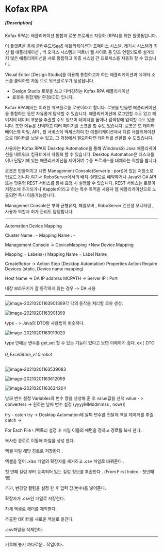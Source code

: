 # Kofax RPA

##### [Description]

Kofax RPA는 애플리케이션 통합과 로봇 프로세스 자동화 (RPA)를 위한 플랫폼입니다.

이 플랫폼을 통해 클라우드/SaaS 애플리케이션과 프메미스 시스템, 레거시 시스템과 최신 웹 애플리케이션 , 백 오피스 시스템과 파트너 웹 사이트 등 당초 연결되도록 설계되지 않은 애플리케이션을 서로 통합하고 이종 시스템 간 프로세스를 자동화 할 수 있습니다.



Visual Editor [Design Studio]를 이용해 통합하고자 하는 애플리케이션과 데이터 소스를 클릭하면 자동 으로 워크플로우가 생성됩니다.

* Design Studio 로봇을 쓰고 디버깅하는 Kofax RPA 애플리케이션
* 로봇용 통합개발 환경(IDE) 입니다.



Kofax RPA에서는 이러한 워크플로를 로봇이라고 합니다. 로봇을 만들면 애플리케이션을 통합하는 동안 자유롭게 탐색할 수 있습니다. 애플리케이션에 로그인할 수도 있고 페이지의 데이터 부분을 추출할 수도 있으며 데이터를 폼이나 검색창에 입력할 수도 있습니다. 또한 메뉴를 선택하고 여러 페이지를 스크롤 할 수도 있습니다. 로봇은 또 데이터베이스와 파일, API , 웹 서비스에 엑세스하여 한 애플리케이션에서 다른 애플리케이션으로 데이터를 보낼 수 있고, 그 과정에서 필요하다면 데이터를 반환할 수 도있습니다.



사용자는 Kofax RPA의 Desktop Automation을 통해 Windows와 Java 애플리케이션을 네트워크 컴퓨터에서 자동화 할 수 있습니다. Desktop Automation은 데스크톱이나 단말기에 있는 애플리케이션을 제어하여 수동 프로세스를 대체하는 역할을 합니다. 



로봇은 만들어지고 나면 Management Console(ServerIp : port)에 있는 저장소로 업로드 됩니다.여기서 RoboServer에서의 배치-실행으로 예약하거나 Java와 C# API 또는 맞춤형 REST 서비스를 통해 요청 시 실행할 수 있습니다. REST 서비스는 로봇이 저장소에 추가되거나 Kapplet이라고 하는 특수 목적을 사용자 웹 애플리케이션으로 노출되면 즉시 이용가능합니다.



Managemet Console은 부하 균형유지, 페일오버 , RoboServer 건전성 모니터링 , 사용자 역할과 허가 관리도 담당합니다.



--------------



Automation Device Mapping

Cluster Name : - 
Mapping Name : -

Management Console -> DeviceMapping
+New Device Mapping

Mapping = Labels(-)      Mapping Name = Label Name

CreateRobor  -> Action Step (Desktop Automation) Properties Action Require Devices (static, Device name mapping)



Host Name -> DA IP address
MCPATH -> Server IP : Port

내장 브라우저가 잘 동작하지 않는 경우 -> DA 사용





----------------

![image-20210201163901399](https://user-images.githubusercontent.com/38201897/106436156-1f308b80-64b7-11eb-85c8-b10faaca95b5.png)각 각의 동작을 처리할 로봇 생성.

![image-20210201163901399](https://user-images.githubusercontent.com/38201897/106436159-1fc92200-64b7-11eb-829d-fbc9356d90f9.png)

type - > Java의 DTO랑 사용법이 비슷하다. 

![image-20210201163913020](https://user-images.githubusercontent.com/38201897/106436160-1fc92200-64b7-11eb-8621-0e6133a812f8.png) 

type 안에는 변수를 get,set 할 수 있는 기능이 있다고 보면 이해하기 쉽다. ex ) DTO



###### 0_ExcelStore_v1.0.robot

![image-20210201163539083](https://user-images.githubusercontent.com/38201897/106436146-1dff5e80-64b7-11eb-9c27-ce7b2872d32f.png)

![image-20210201163612099](https://user-images.githubusercontent.com/38201897/106436151-1e97f500-64b7-11eb-89ec-7d7605cd6b9d.png)

![image-20210201163624204](https://user-images.githubusercontent.com/38201897/106436155-1f308b80-64b7-11eb-8d96-4d65f6e9386e.png)

날짜 변수 설정 Variables의 변수 명을 생성해 준 후 value값을 선택 
value - > converters -> 원하는 날짜 변수 설정 (yyyyMMddmmss , now())

try - catch  try  ->  Desktop Automation에 날짜 변수를 전달해 엑셀 데이터를 추출 
                catch ->

For Each File 디렉토리 설정 후 파일 이름의 패턴을 정하고
경로를 복사 한다.

복사한 경로로 이동해 파일을 생성 한다. 

엑셀 파일 해당 경로로 저장한다 .

엑셀을 열어  .xlsx 파일의 확장자를 제거하고 .csv 파일로 바꿔준다 .

첫 번째 컬럼 부터 등록되어 있는 컬럼 정보를 추출한다 . (From First Index - 첫번째 행) 

추가, 변경할 컬럼을 설정 한 후 입력 값(변수)를 넣어준다.

확장자가 .csv인 파일로 저장한다.

자체 엑셀로 헤더를 제작한다.

추출한 데이터를 새로운 엑셀로 옮긴다.

.csv파일을 삭제한다.



---------

기록해 놓기 까다로운.. 작업이다..
